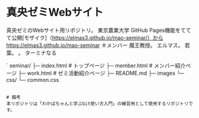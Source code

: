 # 真央ゼミWebサイト
真央ゼミのWebサイト用リポジトリ。
東京農業大学
GitHub Pages機能をててて公開[モザイク]（https://elmas3.github.io/mao-seminar/）から
https://elmas3.github.io/mao-seminar
＃メンバー
魔王教授。
エルマス。
若葉。
。
ターミナなる

`
seminar/
├─ index.html        # トップページ
├─ member.html       # メンバー紹介ページ
├─ work.html         # ゼミ活動紹介ページ
├─ README.md
├─ images
└─ css/
    └─ common.css
```

# 備考
本リポジトリは「わかばちゃんと学ぶGit使い方入門」の練習用として使用するリポジトリです。
